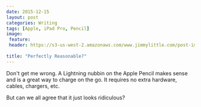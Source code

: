 ```yaml
---
date: 2015-12-15
layout: post
categories: Writing
tags: [Apple, iPad Pro, Pencil]
image: 
 feature: 
 header: https://s3-us-west-2.amazonaws.com/www.jimmylittle.com/post-images/iPad_Pencil.jpg
  
title: "Perfectly Reasonable?"
---
```

Don't get me wrong. A Lightning nubbin on the Apple Pencil makes sense and is a great way to charge on the go. It requires no extra hardware, cables, chargers, etc.  

But can we all agree that it just looks ridiculous?